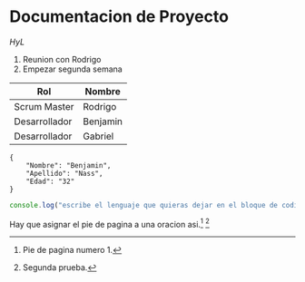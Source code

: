 # Documentacion de Proyecto
*HyL*

1. Reunion con Rodrigo
2. Empezar segunda semana

| Rol| Nombre|
| --------- | ---------- |
| Scrum Master | Rodrigo |
| Desarrollador | Benjamin |
| Desarrollador | Gabriel |

```
{
    "Nombre": "Benjamin",
    "Apellido": "Nass",
    "Edad": "32"
}
```
```javascript
console.log("escribe el lenguaje que quieras dejar en el bloque de codigo")
```

Hay que asignar el pie de pagina a una oracion asi.[^1] [^2]
[^1]: Pie de pagina numero 1.
[^2]: Segunda prueba.

